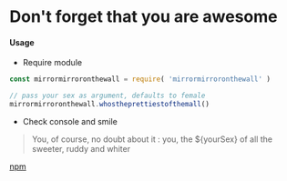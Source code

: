 # Don't forget that you are awesome

#### Usage

* Require module

```javascript
const mirrormirroronthewall = require( 'mirrormirroronthewall' )

// pass your sex as argument, defaults to female
mirrormirroronthewall.whostheprettiestofthemall()
```
* Check console and smile

> You, of course, no doubt about it : you, the ${yourSex} of all the sweeter, ruddy and whiter

[npm](https://www.npmjs.com/package/mirrormirroronthewall)
